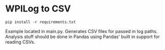 # WPILog to CSV

`pip install -r requirements.txt`

Example located in main.py. Generates CSV files for passed in log paths. Analysis stuff should be done in Pandas using Pandas' built in support for reading CSVs.